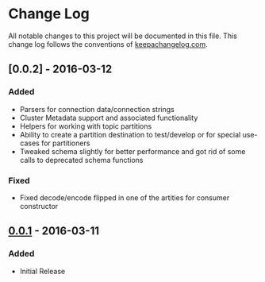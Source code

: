 # Change Log
All notable changes to this project will be documented in this file. This change log follows the conventions of [keepachangelog.com](http://keepachangelog.com/).

## [0.0.2] - 2016-03-12

### Added

- Parsers for connection data/connection strings
- Cluster Metadata support and associated functionality
- Helpers for working with topic partitions
- Ability to create a partition destination to test/develop or for special use-cases for partitioners
- Tweaked schema slightly for better performance and got rid of some calls to deprecated schema functions

### Fixed

- Fixed decode/encode flipped in one of the artities for consumer constructor

## [0.0.1] - 2016-03-11
### Added

- Initial Release

[0.0.1]: https://github.com/ymilky/franzy/compare/0.0.1...0.0.1
